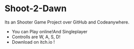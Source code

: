 # Shoot-2-Dawn
Its an Shooter Game Project over GitHub and Codeanywhere.
* You can Play online!And Singleplayer
* Controlls are W, A, S, D!
* Download on itch.io !
